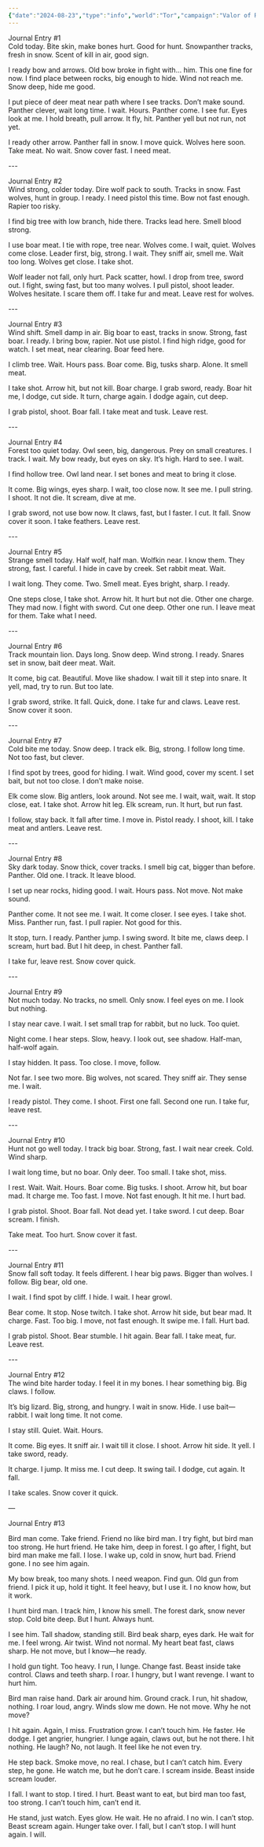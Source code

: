 ```yaml
---
{"date":"2024-08-23","type":"info","world":"Tor","campaign":"Valor of Rain","description":null,"icon":"fasScroll","tags":["Winters_Bane","info/character","VoR","DEFUNCT"],"dg-publish":true,"defunct":true,"permalink":"/valor-of-rain/defunct-winters-bane-s-hunts/","dgPassFrontmatter":true,"created":"2025-03-06T12:27:05.402+10:30","updated":"2025-08-21T12:55:06.502+09:30"}
---
```



Journal Entry \#1  
Cold today. Bite skin, make bones hurt. Good for hunt. Snowpanther tracks, fresh in snow. Scent of kill in air, good sign.

I ready bow and arrows. Old bow broke in fight with... him. This one fine for now. I find place between rocks, big enough to hide. Wind not reach me. Snow deep, hide me good.

I put piece of deer meat near path where I see tracks. Don’t make sound. Panther clever, wait long time. I wait. Hours. Panther come. I see fur. Eyes look at me. I hold breath, pull arrow. It fly, hit. Panther yell but not run, not yet.

I ready other arrow. Panther fall in snow. I move quick. Wolves here soon. Take meat. No wait. Snow cover fast. I need meat.

\---

Journal Entry \#2  
Wind strong, colder today. Dire wolf pack to south. Tracks in snow. Fast wolves, hunt in group. I ready. I need pistol this time. Bow not fast enough. Rapier too risky.

I find big tree with low branch, hide there. Tracks lead here. Smell blood strong.

I use boar meat. I tie with rope, tree near. Wolves come. I wait, quiet. Wolves come close. Leader first, big, strong. I wait. They sniff air, smell me. Wait too long. Wolves get close. I take shot.

Wolf leader not fall, only hurt. Pack scatter, howl. I drop from tree, sword out. I fight, swing fast, but too many wolves. I pull pistol, shoot leader. Wolves hesitate. I scare them off. I take fur and meat. Leave rest for wolves.

\---

Journal Entry \#3  
Wind shift. Smell damp in air. Big boar to east, tracks in snow. Strong, fast boar. I ready. I bring bow, rapier. Not use pistol. I find high ridge, good for watch. I set meat, near clearing. Boar feed here.

I climb tree. Wait. Hours pass. Boar come. Big, tusks sharp. Alone. It smell meat.

I take shot. Arrow hit, but not kill. Boar charge. I grab sword, ready. Boar hit me, I dodge, cut side. It turn, charge again. I dodge again, cut deep.

I grab pistol, shoot. Boar fall. I take meat and tusk. Leave rest.

\---

Journal Entry \#4  
Forest too quiet today. Owl seen, big, dangerous. Prey on small creatures. I track. I wait. My bow ready, but eyes on sky. It’s high. Hard to see. I wait.

I find hollow tree. Owl land near. I set bones and meat to bring it close.

It come. Big wings, eyes sharp. I wait, too close now. It see me. I pull string. I shoot. It not die. It scream, dive at me.

I grab sword, not use bow now. It claws, fast, but I faster. I cut. It fall. Snow cover it soon. I take feathers. Leave rest.

\---

Journal Entry \#5  
Strange smell today. Half wolf, half man. Wolfkin near. I know them. They strong, fast. I careful. I hide in cave by creek. Set rabbit meat. Wait.

I wait long. They come. Two. Smell meat. Eyes bright, sharp. I ready.

One steps close, I take shot. Arrow hit. It hurt but not die. Other one charge. They mad now. I fight with sword. Cut one deep. Other one run. I leave meat for them. Take what I need.

\---

Journal Entry \#6  
Track mountain lion. Days long. Snow deep. Wind strong. I ready. Snares set in snow, bait deer meat. Wait.

It come, big cat. Beautiful. Move like shadow. I wait till it step into snare. It yell, mad, try to run. But too late.

I grab sword, strike. It fall. Quick, done. I take fur and claws. Leave rest. Snow cover it soon.

\---

Journal Entry \#7  
Cold bite me today. Snow deep. I track elk. Big, strong. I follow long time. Not too fast, but clever.

I find spot by trees, good for hiding. I wait. Wind good, cover my scent. I set bait, but not too close. I don’t make noise.

Elk come slow. Big antlers, look around. Not see me. I wait, wait, wait. It stop close, eat. I take shot. Arrow hit leg. Elk scream, run. It hurt, but run fast.

I follow, stay back. It fall after time. I move in. Pistol ready. I shoot, kill. I take meat and antlers. Leave rest.

\---

Journal Entry \#8  
Sky dark today. Snow thick, cover tracks. I smell big cat, bigger than before. Panther. Old one. I track. It leave blood.

I set up near rocks, hiding good. I wait. Hours pass. Not move. Not make sound.

Panther come. It not see me. I wait. It come closer. I see eyes. I take shot. Miss. Panther run, fast. I pull rapier. Not good for this.

It stop, turn. I ready. Panther jump. I swing sword. It bite me, claws deep. I scream, hurt bad. But I hit deep, in chest. Panther fall.

I take fur, leave rest. Snow cover quick.

\---

Journal Entry \#9  
Not much today. No tracks, no smell. Only snow. I feel eyes on me. I look but nothing.

I stay near cave. I wait. I set small trap for rabbit, but no luck. Too quiet.

Night come. I hear steps. Slow, heavy. I look out, see shadow. Half-man, half-wolf again.

I stay hidden. It pass. Too close. I move, follow.

Not far. I see two more. Big wolves, not scared. They sniff air. They sense me. I wait.

I ready pistol. They come. I shoot. First one fall. Second one run. I take fur, leave rest.

\---

Journal Entry \#10  
Hunt not go well today. I track big boar. Strong, fast. I wait near creek. Cold. Wind sharp.

I wait long time, but no boar. Only deer. Too small. I take shot, miss.

I rest. Wait. Wait. Hours. Boar come. Big tusks. I shoot. Arrow hit, but boar mad. It charge me. Too fast. I move. Not fast enough. It hit me. I hurt bad.

I grab pistol. Shoot. Boar fall. Not dead yet. I take sword. I cut deep. Boar scream. I finish.

Take meat. Too hurt. Snow cover it fast.

\---

Journal Entry \#11  
Snow fall soft today. It feels different. I hear big paws. Bigger than wolves. I follow. Big bear, old one.

I wait. I find spot by cliff. I hide. I wait. I hear growl.

Bear come. It stop. Nose twitch. I take shot. Arrow hit side, but bear mad. It charge. Fast. Too big. I move, not fast enough. It swipe me. I fall. Hurt bad.

I grab pistol. Shoot. Bear stumble. I hit again. Bear fall. I take meat, fur. Leave rest.

\---

Journal Entry \#12  
The wind bite harder today. I feel it in my bones. I hear something big. Big claws. I follow.

It’s big lizard. Big, strong, and hungry. I wait in snow. Hide. I use bait—rabbit. I wait long time. It not come.

I stay still. Quiet. Wait. Hours.

It come. Big eyes. It sniff air. I wait till it close. I shoot. Arrow hit side. It yell. I take sword, ready.

It charge. I jump. It miss me. I cut deep. It swing tail. I dodge, cut again. It fall.

I take scales. Snow cover it quick.

—

Journal Entry \#13

Bird man come. Take friend. Friend no like bird man. I try fight, but bird man too strong. He hurt friend. He take him, deep in forest. I go after, I fight, but bird man make me fall. I lose. I wake up, cold in snow, hurt bad. Friend gone. I no see him again.

My bow break, too many shots. I need weapon. Find gun. Old gun from friend. I pick it up, hold it tight. It feel heavy, but I use it. I no know how, but it work.

I hunt bird man. I track him, I know his smell. The forest dark, snow never stop. Cold bite deep. But I hunt. Always hunt.

I see him. Tall shadow, standing still. Bird beak sharp, eyes dark. He wait for me. I feel wrong. Air twist. Wind not normal. My heart beat fast, claws sharp. He not move, but I know—he ready.

I hold gun tight. Too heavy. I run, I lunge. Change fast. Beast inside take control. Claws and teeth sharp. I roar. I hungry, but I want revenge. I want to hurt him.

Bird man raise hand. Dark air around him. Ground crack. I run, hit shadow, nothing. I roar loud, angry. Winds slow me down. He not move. Why he not move?

I hit again. Again, I miss. Frustration grow. I can’t touch him. He faster. He dodge. I get angrier, hungrier. I lunge again, claws out, but he not there. I hit nothing. He laugh? No, not laugh. It feel like he not even try.

He step back. Smoke move, no real. I chase, but I can’t catch him. Every step, he gone. He watch me, but he don’t care. I scream inside. Beast inside scream louder.

I fall. I want to stop. I tired. I hurt. Beast want to eat, but bird man too fast, too strong. I can’t touch him, can’t end it.

He stand, just watch. Eyes glow. He wait. He no afraid. I no win. I can’t stop. Beast scream again. Hunger take over. I fall, but I can’t stop. I will hunt again. I will.

